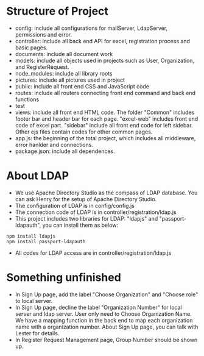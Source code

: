 # Structure of Project
  - config: include all configurations for mailServer, LdapServer, permissions and error.
  - controller: include all back end API for excel, registration process and basic pages.
  - documents: include all document work 
  - models: include all objects used in projects such as User, Organization, and RegisterRequest.
  - node_modules: include all library roots
  - pictures: include all pictures used in project
  - public: include all front end CSS and JavaScript code
  - routes: include all routers connecting front end command and back end functions
  - test
  - views: include all front end HTML code. The folder "Common" includes footer bar and header bar for each page. "excel-web" includes front end code of excel part. "sidebar" include all front end code for left sidebar. Other ejs files contain codes for other common pages.
  - app.js: the beginning of the total project, which includes all middleware, error hanlder and connections.
  - package.json: include all dependences.
  
# About LDAP
  - We use Apache Directory Studio as the compass of LDAP database. You can ask Henry for the setup of Apache Directory Studio.
  - The configuration of LDAP is in config/config.js
  - The connection code of LDAP is in controller/registration/ldap.js
  - This project includes two libraries for LDAP: "ldapjs" and "passport-ldapauth", you can install them as below:
  ```
  npm install ldapjs
  npm install passport-ldapauth
  ```
  - All codes for LDAP access are in controller/registration/ldap.js
  
# Something unfinished
  - In Sign Up page, add the label "Choose Organization" and "Choose role" to local server.
  - In Sign Up page, decline the label "Organization Number" for local server and ldap server. User only need to Choose Organization Name. We have a mapping function in the back end to map each organization name with a organization number. About Sign Up page, you can talk with Lester for details.
  - In Register Request Management page, Group Number should be shown up.
